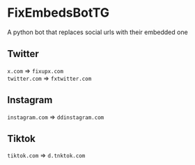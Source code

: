 # FixEmbedsBotTG
A python bot that replaces social urls with their embedded one

## Twitter
`x.com` => `fixupx.com` \
`twitter.com` => `fxtwitter.com`

## Instagram
`instagram.com` => `ddinstagram.com`

## Tiktok
`tiktok.com` => `d.tnktok.com`
